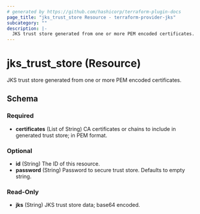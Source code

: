 ```yaml
---
# generated by https://github.com/hashicorp/terraform-plugin-docs
page_title: "jks_trust_store Resource - terraform-provider-jks"
subcategory: ""
description: |-
  JKS trust store generated from one or more PEM encoded certificates.
---
```


# jks_trust_store (Resource)

JKS trust store generated from one or more PEM encoded certificates.



<!-- schema generated by tfplugindocs -->
## Schema

### Required

- **certificates** (List of String) CA certificates or chains to include in generated trust store; in PEM format.

### Optional

- **id** (String) The ID of this resource.
- **password** (String) Password to secure trust store. Defaults to empty string.

### Read-Only

- **jks** (String) JKS trust store data; base64 encoded.


